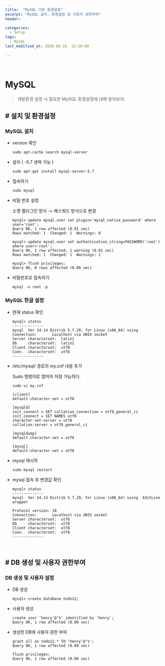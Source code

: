```yaml
---
title:  "MySQL 기본 환경설정"
excerpt: "MySQL 설치, 환경설정 및 사용자 권한부여"
header:

categories:
  - Setup
tags:
  - MySQL
last_modified_at: 2020-09-16. 15:20:00

---
```


<br>

# MySQL

> 개발환경 설정 시 필요한 MySQL 환경설정에 대해 알아보자.

## # 설치 및 환경설정

### MySQL 설치

- version 확인

  ```
  sudo apt-cache search mysql-server
  ```

- 설치 ( -5.7 생략 가능 )

  ```
  sudo apt-get install mysql-server-5.7
  ```

- 접속하기

  ```
  sudo mysql
  ```

- 비밀 번호 설정

  소켓 플러그인 방식 -> 패스워드 방식으로 변경

  ```
  mysql> update mysql.user set plugin='mysql_native_password' where user='root';
  Query OK, 1 row affected (0.01 sec)
  Rows matched: 1  Changed: 1  Warnings: 0
  
  mysql> update mysql.user set authentication_string=PASSWORD('root') where user='root';
  Query OK, 1 row affected, 1 warning (0.01 sec)
  Rows matched: 1  Changed: 1  Warnings: 1
  
  mysql> flush privileges;
  Query OK, 0 rows affected (0.00 sec)
  ```

- 비밀번호로 접속하기

  ```
  mysql -u root -p
  ```



### MySQL 한글 설정

- 현재 status 확인

  ```
  mysql> status
  --------------
  mysql  Ver 14.14 Distrib 5.7.29, for Linux (x86_64) using  
  Connection:		Localhost via UNIX socket
  Server characterset:	latin1
  Db     characterset:	latin1
  Client characterset:	utf8
  Conn.  characterset:	utf8
  --------------
  ```

- /etc/mysql/ 경로의 my.cnf 내용 추가

  Sudo 명령어로 열어야 저장 가능하다.

  ```
  sudo vi my.cnf
  
  [client]
  default-character-set = utf8
  
  [mysqld]
  init_connect = SET collation_connection = utf8_general_ci
  init_connect = SET NAMES utf8
  character-set-server = utf8
  collation-server = utf8_general_ci
  
  [mysqldump]
  default-character-set = utf8
  
  [mysql]
  default-character-set = utf8
  ```

- mysql 재시작

  ```
  sudo mysql restart
  ```

- mysql 접속 후 변경값 확인

  ```
  mysql> status
  --------------
  mysql  Ver 14.14 Distrib 5.7.29, for Linux (x86_64) using  EditLine wrapper
  
  Protocol version:	10
  Connection:		Localhost via UNIX socket
  Server characterset:	utf8
  Db     characterset:	utf8
  Client characterset:	utf8
  Conn.  characterset:	utf8
  --------------
  ```

<br>

## # DB 생성 및 사용자 권한부여

### DB 생성 및 사용자 설정

- DB 생성

  ```
  mysql> create database todo12;
  ```

- 사용자 생성

  ```
  create user 'henry'@'%' identified by 'henry';
  Query OK, 1 row affected (0.00 sec)
  ```

- 생성한 DB에 사용자 권한 부여

  ```
  grant all on todo12.* TO 'henry'@'%';
  Query OK, 1 row affected (0.00 sec)
  
  flush privileges;
  Query OK, 1 row affected (0.00 sec)
  ```